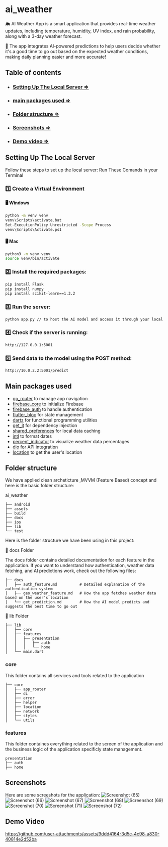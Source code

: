 # ai_weather
🌦 AI Weather App is a smart application that provides real-time weather updates, including temperature, humidity, UV index, and rain probability, along with a 3-day weather forecast.

🤖 The app integrates AI-powered predictions to help users decide whether it's a good time to go out based on the expected weather conditions, making daily planning easier and more accurate!

## Table of contents
- ### [Setting Up The Local Server =>](#setting-up-the-local-server)
- ### [main packages used =>](#main-packages-used)
- ### [Folder structure =>](#folder-structure)
- ### [Screenshots =>](#screenshots)
- ### [Demo video =>](#demo-video)


## Setting Up The Local Server
Follow these steps to set up the local server:
Run These Comands in your Terminal
### 1️⃣ Create a Virtual Environment
#### 🖥️ **Windows**
```sh
python -m venv venv
venv\Scripts\activate.bat
Set-ExecutionPolicy Unrestricted -Scope Process
venv\Scripts\Activate.ps1
```
#### 🖥️ **Mac**
```sh
python3 -m venv venv
source venv/bin/activate
```
### 2️⃣ Install the required packages:
```sh
pip install Flask
pip install numpy
pip install scikit-learn==1.3.2
```
### 3️⃣ Run the server:
```sh
python app.py // to host the AI model and access it through your local host on port 5001.
```
### 4️⃣ Check if the server is running:
```sh
http://127.0.0.1:5001
```
### 5️⃣ Send data to the model using the POST method:
```sh
http://10.0.2.2:5001/predict
```
## Main packages used

- [go_router](https://pub.dev/packages/go_router) to manage app navigation
- [firebase_core](https://pub.dev/packages/firebase_core) to initialize Firebase
- [firebase_auth](https://pub.dev/packages/firebase_auth) to handle authentication
- [flutter_bloc](https://pub.dev/packages/flutter_bloc) for state management
- [dartz](https://pub.dev/packages/dartz) for functional programming utilities
- [get_it](https://pub.dev/packages/get_it) for dependency injection
- [shared_preferences](https://pub.dev/packages/shared_preferences) for local data caching
- [intl](https://pub.dev/packages/intl) to format dates
- [percent_indicator](https://pub.dev/packages/percent_indicator) to visualize weather data percentages
- [dio](https://pub.dev/packages/dio) for API integration
- [location](https://pub.dev/packages/location) to get the user's location


## Folder structure
We have applied clean archeticture ,MVVM (Feature Based)  concept and here is the basic folder structure:

ai_weather
```
├── android
├── assets
├── build
├── docs
├── ios
├── lib
└── test
```
Here is the folder structure we have been using in this project:

📂 docs Folder

The docs folder contains detailed documentation for each feature in the application.
If you want to understand how authentication, weather data fetching, and AI predictions work, check out the following files:
```
├── docs
│   ├── auth_feature.md          # Detailed explanation of the authentication system
│   ├── geo_weather_feature.md   # How the app fetches weather data based on the user's location
│   └── get_prediction.md        # How the AI model predicts and suggests the best time to go out
```

📂 lib Folder
```
├── lib
│   ├── core
│   ├── features
│   │   ├── presentation
│   │   │   ├── auth
│   │   │   └── home
│   └── main.dart
```
### core
This folder contains all services and tools related to the application
```
├── core
│   ├── app_router
│   ├── di
│   ├── error
│   ├── helper
│   ├── location
│   ├── network
│   ├── styles
│   └── utils                
```
### features
This folder containes everything related to the screen of the application and the business logic of the application specificly state management.
```
presentation
├── auth
├── home
```

## Screenshots
Here are some screeshots for the application:
![Screenshot (65)](https://github.com/user-attachments/assets/f9cda08c-b476-4a68-9a5b-a6ec7d759586)
![Screenshot (66)](https://github.com/user-attachments/assets/54b0dc3a-8884-49bc-bcbe-9493629a8c8a)
![Screenshot (67)](https://github.com/user-attachments/assets/52d21d88-8eb9-4253-8ca8-fcf0225ff73a)
![Screenshot (68)](https://github.com/user-attachments/assets/a147bd5a-3c9b-450b-b497-f153f74cb1c1)
![Screenshot (69)](https://github.com/user-attachments/assets/46f29452-393d-4d63-9c1d-38f3574f9c6e)
![Screenshot (70)](https://github.com/user-attachments/assets/56a6a58e-b7ac-4ed2-bc4f-d4a283689737)
![Screenshot (71)](https://github.com/user-attachments/assets/9ee72e6f-76ae-4ed0-91bf-1328156f107e)
![Screenshot (72)](https://github.com/user-attachments/assets/42cdb4ab-ad4a-4b97-87e0-88962fbc6029)



## Demo Video
https://github.com/user-attachments/assets/9ddd4164-3d5c-4c98-a830-40814e2d52ba
